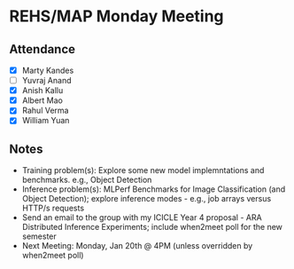 # REHS/MAP Monday Meeting

## Attendance
- [x] Marty Kandes
- [ ] Yuvraj Anand
- [x] Anish Kallu
- [x] Albert Mao
- [x] Rahul Verma
- [x] William Yuan

## Notes

- Training problem(s): Explore some new model implemntations and benchmarks. e.g., Object Detection
- Inference problem(s): MLPerf Benchmarks for Image Classification (and Object Detection); explore inference modes - e.g., job arrays versus HTTP/s requests
- Send an email to the group with my ICICLE Year 4 proposal - ARA Distributed Inference Experiments; include when2meet poll for the new semester
- Next Meeting: Monday, Jan 20th @ 4PM (unless overridden by when2meet poll)
